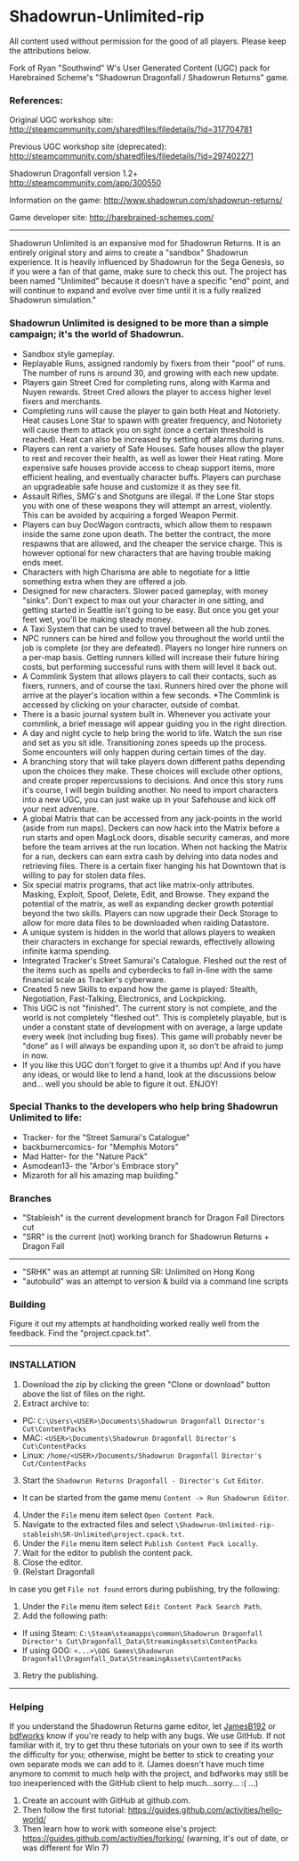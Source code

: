 # Shadowrun-Unlimited-rip

All content used without permission for the good of all players. Please keep the attributions below.

Fork of Ryan "Southwind" W's User Generated Content (UGC) pack for
Harebrained Scheme's "Shadowrun Dragonfall / Shadowrun Returns" game.

### References:

Original UGC workshop site: http://steamcommunity.com/sharedfiles/filedetails/?id=317704781

Previous UGC workshop site (deprecated): http://steamcommunity.com/sharedfiles/filedetails/?id=297402271


Shadowrun Dragonfall version 1.2+ http://steamcommunity.com/app/300550

Information on the game: http://www.shadowrun.com/shadowrun-returns/

Game developer site: http://harebrained-schemes.com/

---

Shadowrun Unlimited is an expansive mod for Shadowrun Returns. It is an entirely original story and aims to create a "sandbox" Shadowrun experience. It is heavily influenced by Shadowrun 
for the Sega Genesis, so if you were a fan of that game, make sure to check this out. The project has been named "Unlimited" because it doesn't have a specific "end" point, and will continue to expand and evolve over time until it is a fully realized Shadowrun simulation."

### Shadowrun Unlimited is designed to be more than a simple campaign; it's the world of Shadowrun.

* Sandbox style gameplay. 
* Replayable Runs, assigned randomly by fixers from their "pool" of runs. The number of runs is around 30, and growing with each new update.
* Players gain Street Cred for completing runs, along with Karma and Nuyen rewards. Street Cred allows the player to access higher level fixers and merchants.
* Completing runs will cause the player to gain both Heat and Notoriety. Heat causes Lone Star to spawn with greater frequency, and Notoriety will cause them to attack you on sight (once a certain threshold is reached). Heat can also be increased by setting off alarms during runs. 
* Players can rent a variety of Safe Houses. Safe houses allow the player to rest and recover their health, as well as lower their Heat rating. More expensive safe houses provide access to cheap support items, more efficient healing, and eventually character buffs. Players can purchase an upgradeable safe house and customize it as they see fit.
* Assault Rifles, SMG's and Shotguns are illegal. If the Lone Star stops you with one of these weapons they will attempt an arrest, violently. This can be avoided by acquiring a forged Weapon Permit.
* Players can buy DocWagon contracts, which allow them to respawn inside the same zone upon death. The better the contract, the more respawns that are allowed, and the cheaper the service charge. This is however optional for new characters that are having trouble making ends meet.
* Characters with high Charisma are able to negotiate for a little something extra when they are offered a job.
* Designed for new characters. Slower paced gameplay, with money "sinks". Don't expect to max out your character in one sitting, and getting started in Seattle isn't going to be easy. But once you get your feet wet, you'll be making steady money.
* A Taxi System that can be used to travel between all the hub zones.
* NPC runners can be hired and follow you throughout the world until the job is complete (or they are defeated). Players no longer hire runners on a per-map basis. Getting runners killed will increase their future hiring costs, but performing successful runs with them will level it back out.
* A Commlink System that allows players to call their contacts, such as fixers, runners, and of course the taxi. Runners hired over the phone will arrive at the player's location within a few seconds. *The Commlink is accessed by clicking on your character, outside of combat.
* There is a basic journal system built in. Whenever you activate your commlink, a brief message will appear guiding you in the right direction.
* A day and night cycle to help bring the world to life. Watch the sun rise and set as you sit idle. Transitioning zones speeds up the process. Some encounters will only happen during certain times of the day.
* A branching story that will take players down different paths depending upon the choices they make. These choices will exclude other options, and create proper repercussions to decisions. And once this story runs it's course, I will begin building another. No need to import characters into a new UGC, you can just wake up in your Safehouse and kick off your next adventure.
* A global Matrix that can be accessed from any jack-points in the world (aside from run maps). Deckers can now hack into the Matrix before a run starts and open MagLock doors, disable security cameras, and more before the team arrives at the run location. When not hacking the Matrix for a run, deckers can earn extra cash by delving into data nodes and retrieving files. There is a certain fixer hanging his hat Downtown that is willing to pay for stolen data files.
* Six special matrix programs, that act like matrix-only attributes. Masking, Exploit, Spoof, Delete, Edit, and Browse. They expand the potential of the matrix, as well as expanding decker growth potential beyond the two skills. Players can now upgrade their Deck Storage to allow for more data files to be downloaded when raiding Datastore.
* A unique system is hidden in the world that allows players to weaken their characters in exchange for special rewards, effectively allowing infinite karma spending.
* Integrated Tracker's Street Samurai's Catalogue. Fleshed out the rest of the items such as spells and cyberdecks to fall in-line with the same financial scale as Tracker's cyberware.
* Created 5 new Skills to expand how the game is played: Stealth, Negotiation, Fast-Talking, Electronics, and Lockpicking.
* This UGC is not "finished". The current story is not complete, and the world is not completely "fleshed out". This is completely playable, but is under a constant state of development with on average, a large update every week (not including bug fixes). This game will probably never be "done" as I will always be expanding upon it, so don't be afraid to jump in now.
* If you like this UGC don't forget to give it a thumbs up! And if you have any ideas, or would like to lend a hand, look at the discussions below and... well you should be able to figure it out. ENJOY!

### Special Thanks to the developers who help bring Shadowrun Unlimited to life:
* Tracker- for the "Street Samurai's Catalogue"
* backburnercomics- for "Memphis Motors"
* Mad Hatter- for the "Nature Pack"
* Asmodean13- the "Arbor's Embrace story"
* Mizaroth for all his amazing map building."

### Branches

* "Stableish" is the current development branch for Dragon Fall Directors cut
* "SRR" is the current (not) working branch for Shadowrun Returns + Dragon Fall

---

* "SRHK" was an attempt at running SR: Unlimited on Hong Kong
* "autobuild" was an attempt to version & build via a command line scripts

### Building

Figure it out my attempts at handholding worked really well from the feedback. Find the "project.cpack.txt". 

---

### INSTALLATION

1. Download the zip by clicking the green "Clone or download" button above the list of files on the right.
2. Extract archive to: 
* PC: `C:\Users\<USER>\Documents\Shadowrun Dragonfall Director's Cut\ContentPacks`
* MAC: `<USER>\Documents\Shadowrun Dragonfall Director's Cut\ContentPacks`
* Linux: `/home/<USER>/Documents/Shadowrun Dragonfall Director's Cut/ContentPacks`
3. Start the `Shadowrun Returns Dragonfall - Director's Cut` `Editor`.
- It can be started from the game menu `Content -> Run Shadowrun Editor`.
4. Under the `File` menu item select `Open Content Pack`.
5. Navigate to the extracted files and select `\Shadowrun-Unlimited-rip-stableish\SR-Unlimited\project.cpack.txt`.
6. Under the `File` menu item select `Publish Content Pack Locally`.
7. Wait for the editor to publish the content pack.
8. Close the editor.
9. (Re)start Dragonfall

In case you get `File not found` errors during publishing, try the following:
1. Under the `File` menu item select `Edit Content Pack Search Path`.
2. Add the following path:
- If using Steam: `C:\Steam\steamapps\common\Shadowrun Dragonfall Director's Cut\Dragonfall_Data\StreamingAssets\ContentPacks`
- If using GOG: `<...>\GOG Games\Shadowrun Dragonfall\Dragonfall_Data\StreamingAssets\ContentPacks`
3. Retry the publishing.

---

### Helping

If you understand the Shadowrun Returns game editor, let [JamesB192](https://github.com/JamesB192) or [bdfworks](https://github.com/bdfworks) know if you're ready to help with any bugs. We use GitHub. If not familiar with it, try to get thru these tutorials on your own to see if its worth the difficulty for you; otherwise, might be better to stick to creating your own separate mods we can add to it. (James doesn't have much time anymore to commit to much help with the project, and bdfworks may still be too inexperienced with the GitHub client to help much...sorry... :( ...)

1. Create an account with GitHub at github.com.
2. Then follow the first tutorial: https://guides.github.com/activities/hello-world/
3. Then learn how to work with someone else's project: https://guides.github.com/activities/forking/ (warning, it's out of date, or was different for Win 7)
